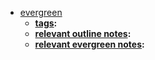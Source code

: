 - [evergreen]()
    - **[tags]():**
    - **[relevant outline notes]():**
    - **[relevant evergreen notes]():**
